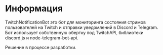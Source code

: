 # Информация
TwitchNotificationBot это бот для мониторинга состояния стримов пользователей на Twitch и отправки уведомлений в Discord и Telegram. 
Бот использует собственную обертку под TwitchAPI, библиотеки discord.js и node-telegram-bot-api.

Решение в процессе разработки.
